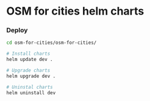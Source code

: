 # OSM for cities helm charts

### Deploy

```sh
cd osm-for-cities/osm-for-cities/

# Install charts
helm update dev .

# Upgrade charts
helm upgrade dev .

# Uninstal charts
helm uninstall dev
```